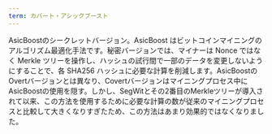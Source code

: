 ```yaml
---
term: カバート・アシックブースト
---
```

AsicBoostのシークレットバージョン。AsicBoost はビットコインマイニングのアルゴリズム最適化手法です。秘密バージョンでは、マイナーは Nonce ではなく Merkle ツリーを操作し、ハッシュの試行間で一部のデータを変更しないようにすることで、各 SHA256 ハッシュに必要な計算を削減します。AsicBoostのOvertバージョンとは異なり、Covertバージョンはマイニングプロセス中にAsicBoostの使用を隠す。しかし、SegWitとその2番目のMerkleツリーが導入されて以来、この方法を使用するために必要な計算の数が従来のマイニングプロセスと比較して大きくなりすぎたため、この方法はあまり効果的ではなくなりました。